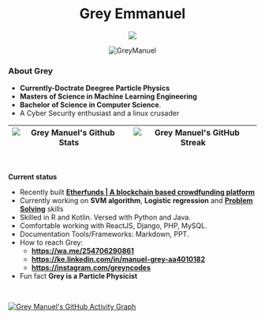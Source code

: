 <h1 align="center"> Grey Emmanuel </h1>



<p align="center">
  <a href="https://github.com/GreyManuel"><img src="https://readme-typing-svg.herokuapp.com?color=5B5B5B&center=true&vCenter=true&lines=Machine+learning+engineer;Python,+LISP,+NodeJS,+Java,+R,+PHP;SVM+algorithm,+Logistic+Regression;Full+Stack+Engineer&height=45&width=450&color=311219&vCenter=true"></a>
</p>

<p align="center"> <img src="https://komarev.com/ghpvc/?username=antonkomarev&color=5A84CA" alt="GreyManuel" /> </p>

### About Grey

- **Currently-Doctrate Deegree Particle Physics**
- **Masters of Science in Machine Learning Engineering**
- **Bachelor of Science in Computer Science**.
- A Cyber Security enthusiast and a linux crusader

| ![Grey Manuel's Github Stats](https://cheesits456-readme-stats.vercel.app/api/top-langs?username=springmeyer&layout=compact&hide=smarty) |  ![Grey Manuel's GitHub Streak](https://github-readme-streak-stats.herokuapp.com/?user=formidablae&theme=algolia) |
| --- | --- |
<br>

**Current status**



- Recently built **[Etherfunds | A blockchain based crowdfunding platform](https://github.com/GreyManuel/Etherfunds)**
- Currently working on **SVM algorithm**, **Logistic regression** and **[Problem Solving](https://github.com/GreyManuel/GreyHacks)** skills
- Skilled in R and Kotlin. Versed with Python and Java.
- Comfortable working with ReactJS, Django, PHP, MySQL.
- Documentation Tools/Frameworks: Markdown, PPT.
- How to reach Grey:
    - **https://wa.me/254706290861**
    - **https://ke.linkedin.com/in/manuel-grey-aa4010182**
    - **https://instagram.com/greyncodes**
- Fun fact **Grey is a Particle Physicist**

<!-- ## 🔥 My contribution streak

<p align="center">
  <a href="https://github.com/shyrenmore/github-readme-streak-stats">
    <img src="https://github-readme-streak-stats.herokuapp.com/?user=shyrenmore#version3"/>
  </a>
</p>
 -->

<br>

[![Grey Manuel's GitHub Activity Graph](https://activity-graph.herokuapp.com/graph?username=GreyManuel&theme=react-dark)](https://github.com/GreyManuel)
